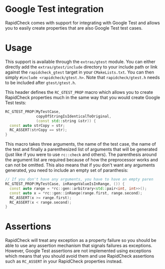 Google Test integration
=======================
RapidCheck comes with support for integrating with Google Test and allows you to easily create properties that are also Google Test test cases.

# Usage #
This support is available through the `extras/gtest` module. You can either directly add the `extras/gtest/include` directory to your include path or link against the `rapidcheck_gtest` target in your `CMakeLists.txt`. You can then simply `#include <rapidcheck/gtest.h>`. Note that `rapidcheck/gtest.h` needs to be included after `gtest/gtest.h`.

This header defines the `RC_GTEST_PROP` macro which allows you to create RapidCheck properties much in the same way that you would create Google Test tests:

```C++
RC_GTEST_PROP(MyTestCase,
              copyOfStringIsIdenticalToOriginal,
              (const std::string &str)) {
  const auto strCopy = str;
  RC_ASSERT(strCopy == str);
}
```

This macro takes three arguments, the name of the test case, the name of the test and finally a parenthesized list of arguments that will be generated (just like if you were to use `rc::check` and others). The parenthesis around the argument list are required because of how the preprocessor works and can not be omitted. This also means that if you don't want any arguments generated, you need to include an empty set of paranthesis:

```C++
// If you don't have any arguments, you have to have an empty paren
RC_GTEST_PROP(MyTestCase, inRangeValueIsInRange, ()) {
  const auto range = *rc::gen::arbitrary<std::pair<int, int>>();
  const auto x = *rc::gen::inRange(range.first, range.second);
  RC_ASSERT(x >= range.first);
  RC_ASSERT(x < range.second);
}
```

# Assertions #
RapidCheck will treat any exception as a property failure so you should be able to use any assertion mechanism that signals failures as exceptions. However, Google Test assertions are not implemented using exceptions which means that you should avoid them and use RapidCheck assertions such as `RC_ASSERT` in your RapidCheck properties instead.
